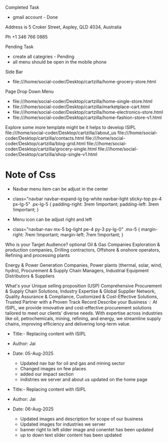 Completed Task 
- gmail account - Done 

Address is
5 Croker Street, Aspley, QLD 4034, Australia

Ph  +1 346 766 0885

Pending Task
- create all categries - Pending
- all menu should be open in the mobile phone 


Side Bar
- file:///home/social-coder/Desktop/cartzilla/home-grocery-store.html


Page Drop Down Menu
- file:///home/social-coder/Desktop/cartzilla/home-single-store.html
- file:///home/social-coder/Desktop/cartzilla/marketplace-cart.html
- file:///home/social-coder/Desktop/cartzilla/home-electronics-store.html
- file:///home/social-coder/Desktop/cartzilla/home-fashion-store-v1.html


Explore some more template might be it helps to develop ISIPL
file:///home/social-coder/Desktop/cartzilla//about_us
file:///home/social-coder/Desktop/cartzilla/contacts.html
file:///home/social-coder/Desktop/cartzilla/blog-grid.html
file:///home/social-coder/Desktop/cartzilla/grocery-single.html
file:///home/social-coder/Desktop/cartzilla/shop-single-v1.html


# Note of Css
- Navbar menu item can be adjust in the center 
- class="navbar navbar-expand-lg bg-white navbar-light sticky-top px-4 px-lg-5"
    .px-lg-5 {
        padding-right: 3rem !important;
        padding-left: 3rem !important;
    }

- Menu icon can be adjust right and left
- class="navbar-nav mx-5 bg-light pe-4 py-3 py-lg-0"
    .mx-5 {
        margin-right: 7rem !important;
        margin-left: 7rem !important;
    }




Who is your Target Audience? optional
Oil & Gas Companies
Exploration & production companies, Drilling contractors, Offshore & onshore operators, Refining and processing plants

Energy & Power Generation Companies, Power plants (thermal, solar, wind, hydro), Procurement & Supply Chain Managers, Industrial Equipment Distributors & Suppliers



What's your Unique selling proposition (USP)
Comprehensive Procurement & Supply Chain Solutions, Industry Expertise & Global Supplier Network, Quality Assurance & Compliance, Customized & Cost-Effective Solutions, Trusted Partner with a Proven Track Record
Describe your Business 💡
At ISIPL, we provide innovative and cost-effective procurement solutions tailored to meet our clients’ diverse needs. With expertise across industries like oil, petrochemicals, mining, refining, and energy, we streamline supply chains, improving efficiency and delivering long-term value.


- Title:- Replacing content with ISIPL
- Author: Jai
- Date: 05-Aug-2025
	- Updated nav bar for oil and gas and mining sector
    - Changed images on few places
    - added our impact section
    - indistries we server and about us updated on the home page

- Title:- Replacing content with ISIPL
- Author: Jai
- Date: 06-Aug-2025
    - Updated images  and description for scope of our business
    - Updated images for industries we server
    - banner right to left slider image and conentet has been updated
    - up to down text slider content has been updated
